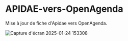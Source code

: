# APIDAE-vers-OpenAgenda
Mise à jour de fiche d'Apidae vers OpenAgenda.

![Capture d'écran 2025-01-24 153308](https://github.com/user-attachments/assets/ac425b86-8607-4294-8898-48216e865529)

